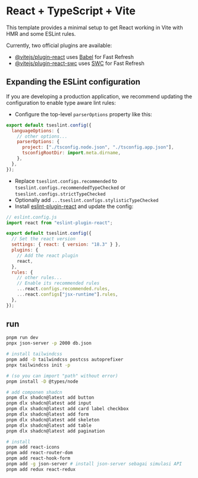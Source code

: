 # React + TypeScript + Vite

This template provides a minimal setup to get React working in Vite with HMR and some ESLint rules.

Currently, two official plugins are available:

- [@vitejs/plugin-react](https://github.com/vitejs/vite-plugin-react/blob/main/packages/plugin-react/README.md) uses [Babel](https://babeljs.io/) for Fast Refresh
- [@vitejs/plugin-react-swc](https://github.com/vitejs/vite-plugin-react-swc) uses [SWC](https://swc.rs/) for Fast Refresh

## Expanding the ESLint configuration

If you are developing a production application, we recommend updating the configuration to enable type aware lint rules:

- Configure the top-level `parserOptions` property like this:

```js
export default tseslint.config({
  languageOptions: {
    // other options...
    parserOptions: {
      project: ["./tsconfig.node.json", "./tsconfig.app.json"],
      tsconfigRootDir: import.meta.dirname,
    },
  },
});
```

- Replace `tseslint.configs.recommended` to `tseslint.configs.recommendedTypeChecked` or `tseslint.configs.strictTypeChecked`
- Optionally add `...tseslint.configs.stylisticTypeChecked`
- Install [eslint-plugin-react](https://github.com/jsx-eslint/eslint-plugin-react) and update the config:

```js
// eslint.config.js
import react from "eslint-plugin-react";

export default tseslint.config({
  // Set the react version
  settings: { react: { version: "18.3" } },
  plugins: {
    // Add the react plugin
    react,
  },
  rules: {
    // other rules...
    // Enable its recommended rules
    ...react.configs.recommended.rules,
    ...react.configs["jsx-runtime"].rules,
  },
});
```

## run

```sh
pnpm run dev
pnpx json-server -p 2000 db.json

# install tailwindcss
pnpm add -D tailwindcss postcss autoprefixer
pnpx tailwindcss init -p

# (so you can import "path" without error)
pnpm install -D @types/node

# add componen shadcn
pnpm dlx shadcn@latest add button
pnpm dlx shadcn@latest add input
pnpm dlx shadcn@latest add card label checkbox
pnpm dlx shadcn@latest add form
pnpm dlx shadcn@latest add skeleton
pnpm dlx shadcn@latest add table
pnpm dlx shadcn@latest add pagination

# install
pnpm add react-icons
pnpm add react-router-dom
pnpm add react-hook-form
pnpm add -g json-server # install json-server sebagai simulasi API
pnpm add redux react-redux
```
